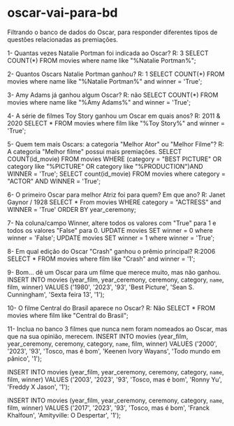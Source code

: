# oscar-vai-para-bd
Filtrando o banco de dados do Oscar, para responder diferentes tipos de questões relacionadas as premiações.

 1- Quantas vezes Natalie Portman foi indicada ao Oscar?
 R: 3
 SELECT COUNT(*) FROM movies where name like "%Natalie Portman%";
 
2- Quantos Oscars Natalie Portman ganhou?
R: 1
SELECT COUNT(*) FROM movies where name like "%Natalie Portman%" and winner = 'True';

3- Amy Adams já ganhou algum Oscar?
R: não
SELECT COUNT(*) FROM movies where name like "%Amy Adams%" and winner = 'True';	

4- A série de filmes Toy Story ganhou um Oscar em quais anos?
R: 2011 & 2020
SELECT * FROM movies where film like "%Toy Story%" and winner = 'True';

5- Quem tem mais Oscars: a categoria "Melhor Ator" ou "Melhor Filme"?
R: A categoria "Melhor filme" possui mais premiações.
SELECT COUNT(id_movie) FROM movies WHERE (category = "BEST PICTURE" OR category like "%PICTURE" OR category like "%PRODUCTION")AND WINNER = 'True';
SELECT count(id_movie) FROM movies where category = "ACTOR" AND WINNER = 'True';

6- O primeiro Oscar para melhor Atriz foi para quem? Em que ano?
R: Janet Gaynor / 1928
SELECT * From movies WHERE category = "ACTRESS" and WINNER = 'True' ORDER BY year_ceremony;

7- Na coluna/campo Winner, altere todos os valores com "True" para 1 e todos os valores "False" para 0.
UPDATE movies SET winner = 0 where winner = 'False';
UPDATE movies SET winner = 1 where winner = 'True';

8- Em qual edição do Oscar "Crash" ganhou o prêmio principal?
R:2006
SELECT * FROM movies where film like "Crash" and winner = '1';

9- Bom... dê um Oscar para um filme que merece muito, mas não ganhou.
INSERT INTO movies (year_film, year_ceremony, ceremony, category, `name`, film, winner) VALUES ('1980', '2023', '93', 'Best Picture', 'Sean S. Cunningham', 'Sexta feira 13', '1');

10- O filme Central do Brasil aparece no Oscar?
R: Não
SELECT * FROM movies  where film like "Central do Brasil";

11- Inclua no banco 3 filmes que nunca nem foram nomeados ao Oscar, mas que na sua opinião, merecem. 
INSERT INTO movies (year_film, year_ceremony, ceremony, category, `name`, film, winner) VALUES ('2000', '2023', '93', 'Tosco, mas é bom', 'Keenen Ivory Wayans', 'Todo mundo em pânico', '1');

 INSERT INTO movies (year_film, year_ceremony, ceremony, category, `name`, film, winner) VALUES ('2003', '2023', '93', 'Tosco, mas é bom', 'Ronny Yu', 'Freddy X Jason', '1');
 
INSERT INTO movies (year_film, year_ceremony, ceremony, category, `name`, film, winner) VALUES ('2017', '2023', '93', 'Tosco, mas é bom', 'Franck Khalfoun', 'Amityville: O Despertar', '1');



